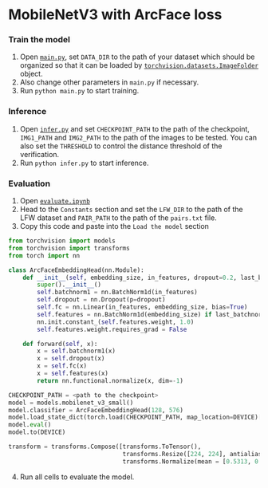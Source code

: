 # MobileNetV3 with ArcFace loss

### Train the model
1. Open [`main.py`](main.py), set `DATA_DIR` to the path of your dataset which should be organized so that it can be loaded by [`torchvision.datasets.ImageFolder`](https://pytorch.org/vision/stable/generated/torchvision.datasets.ImageFolder.html) object.
2. Also change other parameters in `main.py` if necessary.
3. Run `python main.py` to start training.

### Inference

1. Open [`infer.py`](infer.py) and set `CHECKPOINT_PATH` to the path of the checkpoint, `IMG1_PATH` and `IMG2_PATH` to the path of the images to be tested. You can also set the `THRESHOLD` to control the distance threshold of the verification.
2. Run `python infer.py` to start inference.

### Evaluation
1. Open [`evaluate.ipynb`](evaluate.ipynb) 
2. Head to the `Constants` section and set the `LFW_DIR` to the path of the LFW dataset and `PAIR_PATH` to the path of the `pairs.txt` file.
3. Copy this code and paste into the `Load the model` section
```python
from torchvision import models
from torchvision import transforms
from torch import nn

class ArcFaceEmbeddingHead(nn.Module):
    def __init__(self, embedding_size, in_features, dropout=0.2, last_batchnorm=True):
        super().__init__()
        self.batchnorm1 = nn.BatchNorm1d(in_features)
        self.dropout = nn.Dropout(p=dropout)
        self.fc = nn.Linear(in_features, embedding_size, bias=True)
        self.features = nn.BatchNorm1d(embedding_size) if last_batchnorm else nn.Identity()
        nn.init.constant_(self.features.weight, 1.0)
        self.features.weight.requires_grad = False

    def forward(self, x):
        x = self.batchnorm1(x)
        x = self.dropout(x)
        x = self.fc(x)
        x = self.features(x)
        return nn.functional.normalize(x, dim=-1)

CHECKPOINT_PATH = <path to the checkpoint>
model = models.mobilenet_v3_small()
model.classifier = ArcFaceEmbeddingHead(128, 576)
model.load_state_dict(torch.load(CHECKPOINT_PATH, map_location=DEVICE)['model_state_dict'])
model.eval()
model.to(DEVICE)

transform = transforms.Compose([transforms.ToTensor(),
                                transforms.Resize([224, 224], antialias=True),
                                transforms.Normalize(mean = [0.5313, 0.4263, 0.3748], std=[0.2873, 0.2552, 0.2492])])
```
4. Run all cells to evaluate the model.